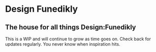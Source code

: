 # Design Funedikly

## The house for all things Design:Funedikly

This is a WIP and will continue to grow as time goes on. Check back for updates regularly. You never know when inspiration hits. 
